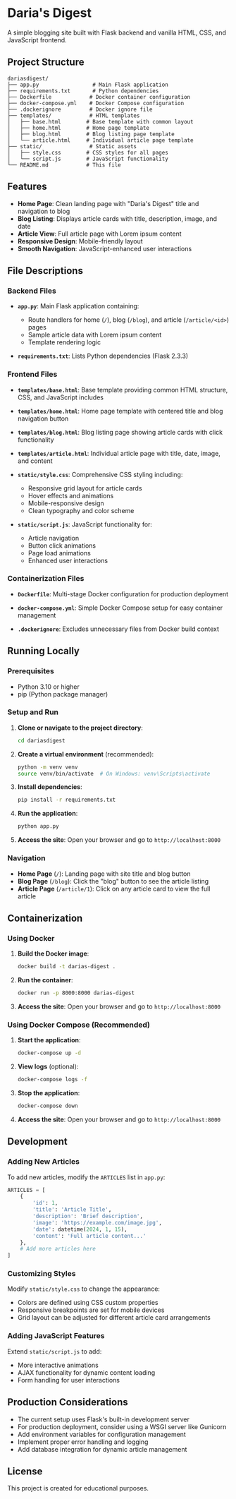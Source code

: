 # Daria's Digest

A simple blogging site built with Flask backend and vanilla HTML, CSS, and JavaScript frontend.

## Project Structure

```
dariasdigest/
├── app.py                 # Main Flask application
├── requirements.txt       # Python dependencies
├── Dockerfile            # Docker container configuration
├── docker-compose.yml    # Docker Compose configuration
├── .dockerignore         # Docker ignore file
├── templates/            # HTML templates
│   ├── base.html        # Base template with common layout
│   ├── home.html        # Home page template
│   ├── blog.html        # Blog listing page template
│   └── article.html     # Individual article page template
├── static/               # Static assets
│   ├── style.css        # CSS styles for all pages
│   └── script.js        # JavaScript functionality
└── README.md            # This file
```

## Features

- **Home Page**: Clean landing page with "Daria's Digest" title and navigation to blog
- **Blog Listing**: Displays article cards with title, description, image, and date
- **Article View**: Full article page with Lorem ipsum content
- **Responsive Design**: Mobile-friendly layout
- **Smooth Navigation**: JavaScript-enhanced user interactions

## File Descriptions

### Backend Files

- **`app.py`**: Main Flask application containing:
  - Route handlers for home (`/`), blog (`/blog`), and article (`/article/<id>`) pages
  - Sample article data with Lorem ipsum content
  - Template rendering logic

- **`requirements.txt`**: Lists Python dependencies (Flask 2.3.3)

### Frontend Files

- **`templates/base.html`**: Base template providing common HTML structure, CSS, and JavaScript includes

- **`templates/home.html`**: Home page template with centered title and blog navigation button

- **`templates/blog.html`**: Blog listing page showing article cards with click functionality

- **`templates/article.html`**: Individual article page with title, date, image, and content

- **`static/style.css`**: Comprehensive CSS styling including:
  - Responsive grid layout for article cards
  - Hover effects and animations
  - Mobile-responsive design
  - Clean typography and color scheme

- **`static/script.js`**: JavaScript functionality for:
  - Article navigation
  - Button click animations
  - Page load animations
  - Enhanced user interactions

### Containerization Files

- **`Dockerfile`**: Multi-stage Docker configuration for production deployment

- **`docker-compose.yml`**: Simple Docker Compose setup for easy container management

- **`.dockerignore`**: Excludes unnecessary files from Docker build context

## Running Locally

### Prerequisites

- Python 3.10 or higher
- pip (Python package manager)

### Setup and Run

1. **Clone or navigate to the project directory**:
   ```bash
   cd dariasdigest
   ```

2. **Create a virtual environment** (recommended):
   ```bash
   python -m venv venv
   source venv/bin/activate  # On Windows: venv\Scripts\activate
   ```

3. **Install dependencies**:
   ```bash
   pip install -r requirements.txt
   ```

4. **Run the application**:
   ```bash
   python app.py
   ```

5. **Access the site**:
   Open your browser and go to `http://localhost:8000`

### Navigation

- **Home Page** (`/`): Landing page with site title and blog button
- **Blog Page** (`/blog`): Click the "blog" button to see the article listing
- **Article Page** (`/article/1`): Click on any article card to view the full article

## Containerization

### Using Docker

1. **Build the Docker image**:
   ```bash
   docker build -t darias-digest .
   ```

2. **Run the container**:
   ```bash
   docker run -p 8000:8000 darias-digest
   ```

3. **Access the site**:
   Open your browser and go to `http://localhost:8000`

### Using Docker Compose (Recommended)

1. **Start the application**:
   ```bash
   docker-compose up -d
   ```

2. **View logs** (optional):
   ```bash
   docker-compose logs -f
   ```

3. **Stop the application**:
   ```bash
   docker-compose down
   ```

4. **Access the site**:
   Open your browser and go to `http://localhost:8000`

## Development

### Adding New Articles

To add new articles, modify the `ARTICLES` list in `app.py`:

```python
ARTICLES = [
    {
        'id': 1,
        'title': 'Article Title',
        'description': 'Brief description',
        'image': 'https://example.com/image.jpg',
        'date': datetime(2024, 1, 15),
        'content': 'Full article content...'
    },
    # Add more articles here
]
```

### Customizing Styles

Modify `static/style.css` to change the appearance:
- Colors are defined using CSS custom properties
- Responsive breakpoints are set for mobile devices
- Grid layout can be adjusted for different article card arrangements

### Adding JavaScript Features

Extend `static/script.js` to add:
- More interactive animations
- AJAX functionality for dynamic content loading
- Form handling for user interactions

## Production Considerations

- The current setup uses Flask's built-in development server
- For production deployment, consider using a WSGI server like Gunicorn
- Add environment variables for configuration management
- Implement proper error handling and logging
- Add database integration for dynamic article management

## License

This project is created for educational purposes.